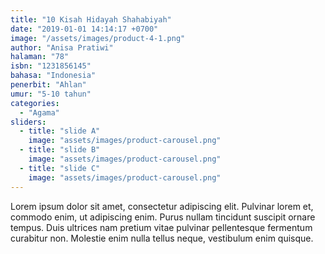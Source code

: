 ```yaml
---
title: "10 Kisah Hidayah Shahabiyah"
date: "2019-01-01 14:14:17 +0700"
image: "/assets/images/product-4-1.png"
author: "Anisa Pratiwi"
halaman: "78"
isbn: "1231856145"
bahasa: "Indonesia"
penerbit: "Ahlan"
umur: "5-10 tahun"
categories: 
  - "Agama"
sliders: 
  - title: "slide A"
    image: "assets/images/product-carousel.png"
  - title: "slide B"
    image: "assets/images/product-carousel.png"
  - title: "slide C"
    image: "assets/images/product-carousel.png"
---
```


Lorem ipsum dolor sit amet, consectetur adipiscing elit. Pulvinar lorem et, commodo enim, ut adipiscing enim. Purus nullam tincidunt suscipit ornare tempus. Duis ultrices nam pretium vitae pulvinar pellentesque fermentum curabitur non. Molestie enim nulla tellus neque, vestibulum enim quisque.